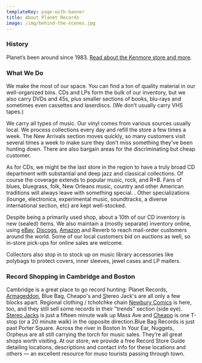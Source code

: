 ```yaml
---
templateKey: page-with-banner
title: About Planet Records
image: /img/behind-the-scenes.jpg
---
```

### History

Planet’s been around since 1983. [Read about the Kenmore store and more](/about/history).

### What We Do

We make the most of our space. You can find a ton of quality material in our well-organized bins. CDs and LPs form the bulk of our inventory, but we also carry DVDs and 45s, plus smaller sections of books, blu-rays and sometimes even cassettes and laserdiscs. (We don’t usually carry VHS tapes.)

We carry all types of music. Our vinyl comes from various sources usually local. We process collections every day and refill the store a few times a week. The New Arrivals section moves quickly, so many customers visit several times a week to make sure they don’t miss something they’ve been hunting down. There are also bargain areas for the discriminating but cheap customer.

As for CDs, we might be the last store in the region to have a truly broad CD department with substantial and deep jazz and classical collections. Of course the coverage extends to popular music, rock, and R+B. Fans of blues, bluegrass, folk, New Orleans music, country and other American traditions will always leave with something special. . Other specializations (lounge, electronica, experimental music, soundtracks, a diverse international section, etc) are kept well-stocked.

Despite being a primarily used shop, about a 10th of our CD inventory is new (sealed) items. We also maintain a (mostly separate) inventory online, using [eBay](https://www.ebay.com/usr/zzy49), [Discogs](https://www.discogs.com/seller/PlanetRecords/profile), [Amazon](https://www.amazon.com/s?me=A3AFXHL86TBAH4&marketplaceID=ATVPDKIKX0DER) and Reverb to reach mail-order customers around the world. Some of our local customers bid on auctions as well, so in-store pick-ups for online sales are welcome.

Collectors also stop in to stock up on music library accessories like polybags to protect covers, inner sleeves, jewel cases and LP mailers.

### Record Shopping in Cambridge and Boston

Cambridge is a great place to go record hunting: Planet Records, [Armageddon](http://www.armageddonshopboston.com/index_boston.php), Blue Bag, Cheapo's and [S](http://iye.com/html_index.cfm?page=about)tereo Jack's are all only a few blocks apart. Regional clothing / tchotchke chain [Newbury Comics](https://www.newburycomics.com/) is here, too, and they still sell some records in their "trends" section (side eye). [Stereo Jacks](http://stereojacks.com/) is just a fifteen minute walk up Mass Ave and [Cheapo](http://www.cheaporecords.com/) is one T-stop (or a 20 minute walk) in the opposite direction.Blue Bag Records is just past Porter Square. Across the river in Boston In Your Ear, Nuggets, Orpheus are all still carrying the torch for music sales. They’re all great shops worth visiting. At our store, we provide a free Record Store Guide detailing locations, descriptions and contact info for these locations and others — an excellent resource for muso tourists passing through town.

